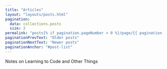 ```yaml
---
title: "Articles"
layout: "layouts/posts.html"
pagination:
  data: collections.posts
  size: 3
permalink: "posts{% if pagination.pageNumber > 0 %}/page/{{ pagination.pageNumber }}{% endif %}/index.html"
paginationPrevText: "Older posts"
paginationNextText: "Newer posts"
paginationAnchor: "#post-list"
---
```


Notes on Learning to Code and Other Things
